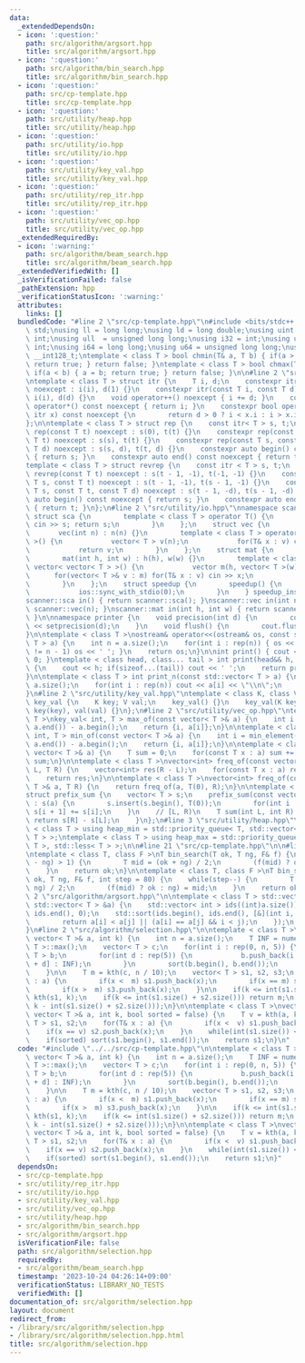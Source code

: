 ```yaml
---
data:
  _extendedDependsOn:
  - icon: ':question:'
    path: src/algorithm/argsort.hpp
    title: src/algorithm/argsort.hpp
  - icon: ':question:'
    path: src/algorithm/bin_search.hpp
    title: src/algorithm/bin_search.hpp
  - icon: ':question:'
    path: src/cp-template.hpp
    title: src/cp-template.hpp
  - icon: ':question:'
    path: src/utility/heap.hpp
    title: src/utility/heap.hpp
  - icon: ':question:'
    path: src/utility/io.hpp
    title: src/utility/io.hpp
  - icon: ':question:'
    path: src/utility/key_val.hpp
    title: src/utility/key_val.hpp
  - icon: ':question:'
    path: src/utility/rep_itr.hpp
    title: src/utility/rep_itr.hpp
  - icon: ':question:'
    path: src/utility/vec_op.hpp
    title: src/utility/vec_op.hpp
  _extendedRequiredBy:
  - icon: ':warning:'
    path: src/algorithm/beam_search.hpp
    title: src/algorithm/beam_search.hpp
  _extendedVerifiedWith: []
  _isVerificationFailed: false
  _pathExtension: hpp
  _verificationStatusIcon: ':warning:'
  attributes:
    links: []
  bundledCode: "#line 2 \"src/cp-template.hpp\"\n#include <bits/stdc++.h>\nusing namespace\
    \ std;\nusing ll = long long;\nusing ld = long double;\nusing uint = unsigned\
    \ int;\nusing ull  = unsigned long long;\nusing i32 = int;\nusing u32 = unsigned\
    \ int;\nusing i64 = long long;\nusing u64 = unsigned long long;\nusing i128 =\
    \ __int128_t;\ntemplate < class T > bool chmin(T& a, T b) { if(a > b) { a = b;\
    \ return true; } return false; }\ntemplate < class T > bool chmax(T& a, T b) {\
    \ if(a < b) { a = b; return true; } return false; }\n\n#line 2 \"src/utility/rep_itr.hpp\"\
    \ntemplate < class T > struct itr {\n    T i, d;\n    constexpr itr(const T i)\
    \ noexcept : i(i), d(1) {}\n    constexpr itr(const T i, const T d) noexcept :\
    \ i(i), d(d) {}\n    void operator++() noexcept { i += d; }\n    constexpr int\
    \ operator*() const noexcept { return i; }\n    constexpr bool operator!=(const\
    \ itr x) const noexcept {\n        return d > 0 ? i < x.i : i > x.i;\n    }\n\
    };\n\ntemplate < class T > struct rep {\n    const itr< T > s, t;\n    constexpr\
    \ rep(const T t) noexcept : s(0), t(t) {}\n    constexpr rep(const T s, const\
    \ T t) noexcept : s(s), t(t) {}\n    constexpr rep(const T s, const T t, const\
    \ T d) noexcept : s(s, d), t(t, d) {}\n    constexpr auto begin() const noexcept\
    \ { return s; }\n    constexpr auto end() const noexcept { return t; }\n};\n\n\
    template < class T > struct revrep {\n    const itr < T > s, t;\n    constexpr\
    \ revrep(const T t) noexcept : s(t - 1, -1), t(-1, -1) {}\n    constexpr revrep(const\
    \ T s, const T t) noexcept : s(t - 1, -1), t(s - 1, -1) {}\n    constexpr revrep(const\
    \ T s, const T t, const T d) noexcept : s(t - 1, -d), t(s - 1, -d) {}\n    constexpr\
    \ auto begin() const noexcept { return s; }\n    constexpr auto end() const noexcept\
    \ { return t; }\n};\n#line 2 \"src/utility/io.hpp\"\nnamespace scanner {\n   \
    \ struct sca {\n        template < class T > operator T() {\n            T s;\
    \ cin >> s; return s;\n        }\n    };\n    struct vec {\n        int n;\n \
    \       vec(int n) : n(n) {}\n        template < class T > operator vector< T\
    \ >() {\n            vector< T > v(n);\n            for(T& x : v) cin >> x;\n\
    \            return v;\n        }\n    };\n    struct mat {\n        int h,w;\n\
    \        mat(int h, int w) : h(h), w(w) {}\n        template < class T > operator\
    \ vector< vector< T > >() {\n            vector m(h, vector< T >(w));\n      \
    \      for(vector< T >& v : m) for(T& x : v) cin >> x;\n            return m;\n\
    \        }\n    };\n    struct speedup {\n        speedup() {\n            cin.tie(0);\n\
    \            ios::sync_with_stdio(0);\n        }\n    } speedup_instance;\n}\n\
    scanner::sca in() { return scanner::sca(); }\nscanner::vec in(int n) { return\
    \ scanner::vec(n); }\nscanner::mat in(int h, int w) { return scanner::mat(h, w);\
    \ }\n\nnamespace printer {\n    void precision(int d) {\n        cout << fixed\
    \ << setprecision(d);\n    }\n    void flush() {\n        cout.flush();\n    }\n\
    }\n\ntemplate < class T >\nostream& operator<<(ostream& os, const std::vector<\
    \ T > a) {\n    int n = a.size();\n    for(int i : rep(n)) { os << a[i]; if(i\
    \ != n - 1) os << ' '; }\n    return os;\n}\n\nint print() { cout << '\\n'; return\
    \ 0; }\ntemplate < class head, class... tail > int print(head&& h, tail&&... t)\
    \ {\n    cout << h; if(sizeof...(tail)) cout << ' ';\n    return print(forward<tail>(t)...);\n\
    }\n\ntemplate < class T > int print_n(const std::vector< T > a) {\n    int n =\
    \ a.size();\n    for(int i : rep(n)) cout << a[i] << \"\\n\";\n    return 0;\n\
    }\n#line 2 \"src/utility/key_val.hpp\"\ntemplate < class K, class V >\nstruct\
    \ key_val {\n    K key; V val;\n    key_val() {}\n    key_val(K key, V val) :\
    \ key(key), val(val) {}\n};\n#line 2 \"src/utility/vec_op.hpp\"\ntemplate < class\
    \ T >\nkey_val< int, T > max_of(const vector< T >& a) {\n    int i = max_element(a.begin(),\
    \ a.end()) - a.begin();\n    return {i, a[i]};\n}\n\ntemplate < class T >\nkey_val<\
    \ int, T > min_of(const vector< T >& a) {\n    int i = min_element(a.begin(),\
    \ a.end()) - a.begin();\n    return {i, a[i]};\n}\n\ntemplate < class T >\nT sum_of(const\
    \ vector< T >& a) {\n    T sum = 0;\n    for(const T x : a) sum += x;\n    return\
    \ sum;\n}\n\ntemplate < class T >\nvector<int> freq_of(const vector< T >& a, T\
    \ L, T R) {\n    vector<int> res(R - L);\n    for(const T x : a) res[x - L]++;\n\
    \    return res;\n}\n\ntemplate < class T >\nvector<int> freq_of(const vector<\
    \ T >& a, T R) {\n    return freq_of(a, T(0), R);\n}\n\ntemplate < class T >\n\
    struct prefix_sum {\n    vector< T > s;\n    prefix_sum(const vector< T >& a)\
    \ : s(a) {\n        s.insert(s.begin(), T(0));\n        for(int i : rep(a.size()))\
    \ s[i + 1] += s[i];\n    }\n    // [L, R)\n    T sum(int L, int R) {\n       \
    \ return s[R] - s[L];\n    }\n};\n#line 3 \"src/utility/heap.hpp\"\n\ntemplate\
    \ < class T > using heap_min = std::priority_queue< T, std::vector< T >, std::greater<\
    \ T > >;\ntemplate < class T > using heap_max = std::priority_queue< T, std::vector<\
    \ T >, std::less< T > >;\n\n#line 21 \"src/cp-template.hpp\"\n\n#line 1 \"src/algorithm/bin_search.hpp\"\
    \ntemplate < class T, class F >\nT bin_search(T ok, T ng, F& f) {\n    while(abs(ok\
    \ - ng) > 1) {\n        T mid = (ok + ng) / 2;\n        (f(mid) ? ok : ng) = mid;\n\
    \    }\n    return ok;\n}\n\ntemplate < class T, class F >\nT bin_search_real(T\
    \ ok, T ng, F& f, int step = 80) {\n    while(step--) {\n        T mid = (ok +\
    \ ng) / 2;\n        (f(mid) ? ok : ng) = mid;\n    }\n    return ok;\n}\n#line\
    \ 2 \"src/algorithm/argsort.hpp\"\n\ntemplate < class T > std::vector< int > argsort(const\
    \ std::vector< T > &a) {\n    std::vector< int > ids((int)a.size());\n    std::iota(ids.begin(),\
    \ ids.end(), 0);\n    std::sort(ids.begin(), ids.end(), [&](int i, int j) {\n\
    \        return a[i] < a[j] || (a[i] == a[j] && i < j);\n    });\n    return ids;\n\
    }\n#line 2 \"src/algorithm/selection.hpp\"\n\ntemplate < class T >\nT kth(const\
    \ vector< T >& a, int k) {\n    int n = a.size();\n    T INF = numeric_limits<\
    \ T >::max();\n    vector< T > c;\n    for(int i : rep(0, n, 5)) {\n        vector<\
    \ T > b;\n        for(int d : rep(5)) {\n            b.push_back(i + d < n ? a[i\
    \ + d] : INF);\n        }\n        sort(b.begin(), b.end());\n        c.push_back(b[2]);\n\
    \    }\n\n    T m = kth(c, n / 10);\n    vector< T > s1, s2, s3;\n    for(T& x\
    \ : a) {\n        if(x <  m) s1.push_back(x);\n        if(x == m) s2.push_back(x);\n\
    \        if(x >  m) s3.push_back(x);\n    }\n\n    if(k <= int(s1.size())) return\
    \ kth(s1, k);\n    if(k <= int(s1.size() + s2.size())) return m;\n    return kth(s1,\
    \ k - int(s1.size() + s2.size()));\n}\n\ntemplate < class T >\nvector< T > topk(const\
    \ vector< T >& a, int k, bool sorted = false) {\n    T v = kth(a, k);\n    vector<\
    \ T > s1, s2;\n    for(T& x : a) {\n        if(x <  v) s1.push_back(x);\n    \
    \    if(x == v) s2.push_back(x);\n    }\n    while(int(s1.size()) < k) s1.push_back(s2);\n\
    \    if(sorted) sort(s1.begin(), s1.end());\n    return s1;\n}\n"
  code: "#include \"../../src/cp-template.hpp\"\n\ntemplate < class T >\nT kth(const\
    \ vector< T >& a, int k) {\n    int n = a.size();\n    T INF = numeric_limits<\
    \ T >::max();\n    vector< T > c;\n    for(int i : rep(0, n, 5)) {\n        vector<\
    \ T > b;\n        for(int d : rep(5)) {\n            b.push_back(i + d < n ? a[i\
    \ + d] : INF);\n        }\n        sort(b.begin(), b.end());\n        c.push_back(b[2]);\n\
    \    }\n\n    T m = kth(c, n / 10);\n    vector< T > s1, s2, s3;\n    for(T& x\
    \ : a) {\n        if(x <  m) s1.push_back(x);\n        if(x == m) s2.push_back(x);\n\
    \        if(x >  m) s3.push_back(x);\n    }\n\n    if(k <= int(s1.size())) return\
    \ kth(s1, k);\n    if(k <= int(s1.size() + s2.size())) return m;\n    return kth(s1,\
    \ k - int(s1.size() + s2.size()));\n}\n\ntemplate < class T >\nvector< T > topk(const\
    \ vector< T >& a, int k, bool sorted = false) {\n    T v = kth(a, k);\n    vector<\
    \ T > s1, s2;\n    for(T& x : a) {\n        if(x <  v) s1.push_back(x);\n    \
    \    if(x == v) s2.push_back(x);\n    }\n    while(int(s1.size()) < k) s1.push_back(s2);\n\
    \    if(sorted) sort(s1.begin(), s1.end());\n    return s1;\n}"
  dependsOn:
  - src/cp-template.hpp
  - src/utility/rep_itr.hpp
  - src/utility/io.hpp
  - src/utility/key_val.hpp
  - src/utility/vec_op.hpp
  - src/utility/heap.hpp
  - src/algorithm/bin_search.hpp
  - src/algorithm/argsort.hpp
  isVerificationFile: false
  path: src/algorithm/selection.hpp
  requiredBy:
  - src/algorithm/beam_search.hpp
  timestamp: '2023-10-24 04:26:14+09:00'
  verificationStatus: LIBRARY_NO_TESTS
  verifiedWith: []
documentation_of: src/algorithm/selection.hpp
layout: document
redirect_from:
- /library/src/algorithm/selection.hpp
- /library/src/algorithm/selection.hpp.html
title: src/algorithm/selection.hpp
---
```

